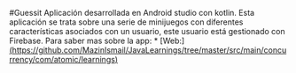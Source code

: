 #Guessit
Aplicación desarrollada en Android studio con kotlin. Esta aplicación se trata sobre una serie de minijuegos con diferentes características asociados con un usuario, este usuario está gestionado con Firebase.
Para saber mas sobre la app: * [Web:][(https://github.com/MazinIsmail/JavaLearnings/tree/master/src/main/concurrency/com/atomic/learnings)](https://sites.google.com/view/guessitdezeta/inicio?authuser=1)
